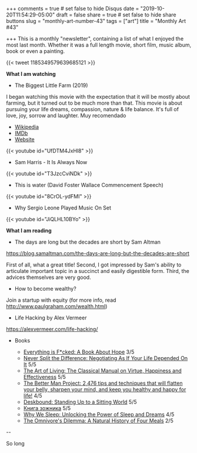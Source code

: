 +++
comments = true	# set false to hide Disqus
date = "2019-10-20T11:54:29-05:00"
draft = false
share = true	# set false to hide share buttons
slug = "monthly-art-number-43"
tags = ["art"]
title = "Monthly Art #43"

+++
This is a monthly "newsletter", containing a list of what I enjoyed the most
last month. Whether it was a full length movie, short film, music album, book
or even a painting.

{{< tweet 1185349579639685121 >}}

<!--more-->

**What I am watching**

* The Biggest Little Farm (2019)

I began watching this movie with the expectation that it will be mostly
about farming, but it turned out to be much more than that. This movie is about
pursuing your life dreams, compassion, nature & life balance. It's full of
love, joy, sorrow and laughter. Muy recomendado

  - [Wikipedia](https://en.wikipedia.org/wiki/The_Biggest_Little_Farm)
  - [IMDb](https://www.imdb.com/title/tt8969332/)
  - [Website](https://www.thebiggestlittlefarmmovie.com/)

{{< youtube id="UfDTM4JxHl8" >}}

* Sam Harris - It Is Always Now

{{< youtube id="T3JzcCviNDk" >}}

* This is water (David Foster Wallace Commencement Speech)

{{< youtube id="8CrOL-ydFMI" >}}

* Why Sergio Leone Played Music On Set

{{< youtube id="JiQLHL10BYo" >}}

**What I am reading**

* The days are long but the decades are short by Sam Altman

https://blog.samaltman.com/the-days-are-long-but-the-decades-are-short

First of all, what a great title! Second, I got impressed by Sam's ability to
articulate important topic in a succinct and easily digestible form. Third, the
advices themselves are very good.

* How to become wealthy?

Join a startup with equity (for more info, read http://www.paulgraham.com/wealth.html)

* Life Hacking by Alex Vermeer

https://alexvermeer.com/life-hacking/

* Books

  - [Everything is F*cked: A Book About Hope](https://www.goodreads.com/book/show/43808723-everything-is-f-cked) 3/5
  - [Never Split the Difference: Negotiating As If Your Life Depended On It](https://www.goodreads.com/book/show/26156469-never-split-the-difference) 5/5
  - [The Art of Living: The Classical Manual on Virtue, Happiness and Effectiveness](https://www.goodreads.com/book/show/24618.The_Art_of_Living) 5/5
  - [The Better Man Project: 2,476 tips and techniques that will flatten your belly, sharpen your mind, and keep you healthy and happy for life!](https://www.goodreads.com/book/show/22929760-the-better-man-project) 4/5
  - [Deskbound: Standing Up to a Sitting World](https://www.goodreads.com/book/show/22557522-deskbound) 5/5
  - [Книга зожника](https://www.goodreads.com/book/show/46250530) 5/5
  - [Why We Sleep: Unlocking the Power of Sleep and Dreams](https://www.goodreads.com/book/show/34466963-why-we-sleep) 4/5
  - [The Omnivore's Dilemma: A Natural History of Four Meals](https://www.goodreads.com/book/show/3109.The_Omnivore_s_Dilemma) 2/5

--

So long
